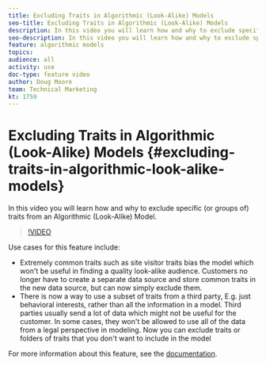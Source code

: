 ```yaml
---
title: Excluding Traits in Algorithmic (Look-Alike) Models
seo-title: Excluding Traits in Algorithmic (Look-Alike) Models
description: In this video you will learn how and why to exclude specific (or groups of) traits from an Algorithmic (Look-Alike) Model. 
seo-description: In this video you will learn how and why to exclude specific (or groups of) traits from an Algorithmic (Look-Alike) Model. 
feature: algorithmic models
topics: 
audience: all
activity: use
doc-type: feature video
author: Doug Moore
team: Technical Marketing
kt: 1759
---
```


# Excluding Traits in Algorithmic (Look-Alike) Models {#excluding-traits-in-algorithmic-look-alike-models}

In this video you will learn how and why to exclude specific (or groups of) traits from an Algorithmic (Look-Alike) Model.

>[!VIDEO](https://video.tv.adobe.com/v/25569/?quality=12)

Use cases for this feature include:

* Extremely common traits such as site visitor traits bias the model which won't be useful in finding a quality look-alike audience. Customers no longer have to create a separate data source and store common traits in the new data source, but can now simply exclude them.
* There is now a way to use a subset of traits from a third party, E.g. just behavioral interests, rather than all the information in a model. Third parties usually send a lot of data which might not be useful for the customer. In some cases, they won't be allowed to use all of the data from a legal perspective in modeling. Now you can exclude traits or folders of traits that you don't want to include in the model

For more information about this feature, see the [documentation](https://marketing.adobe.com/resources/help/en_US/aam/trait-exclusion-algo-models.html).